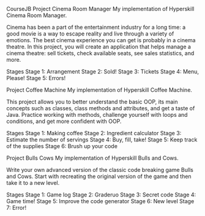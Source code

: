 CourseJB
Project Cinema Room Manager
My implementation of Hyperskill Cinema Room Manager.

Cinema has been a part of the entertainment industry for a long time: a good movie is a way to escape reality and live through a variety of emotions.
The best cinema experience you can get is probably in a cinema theatre.
In this project, you will create an application that helps manage a cinema theatre: sell tickets, check available seats, see sales statistics, and more.

Stages
Stage 1: Arrangement
Stage 2: Sold!
Stage 3: Tickets
Stage 4: Menu, Please!
Stage 5: Errors!

Project Coffee Machine
My implementation of Hyperskill Coffee Machine.

This project allows you to better understand the basic OOP, its main concepts such as classes, class methods and attributes, and get a taste of Java.
Practice working with methods, challenge yourself with loops and conditions, and get more confident with OOP.

Stages
Stage 1: Making coffee
Stage 2: Ingredient calculator
Stage 3: Estimate the number of servings
Stage 4: Buy, fill, take!
Stage 5: Keep track of the supplies
Stage 6: Brush up your code

Project Bulls Cows
My implementation of Hyperskill Bulls and Cows.

Write your own advanced version of the classic code breaking game Bulls and Cows. Start with recreating the original version of the game and then take it to a new level.

Stages
Stage 1: Game log
Stage 2: Graderuo
Stage 3: Secret code
Stage 4: Game time!
Stage 5: Improve the code generator
Stage 6: New level
Stage 7: Error!